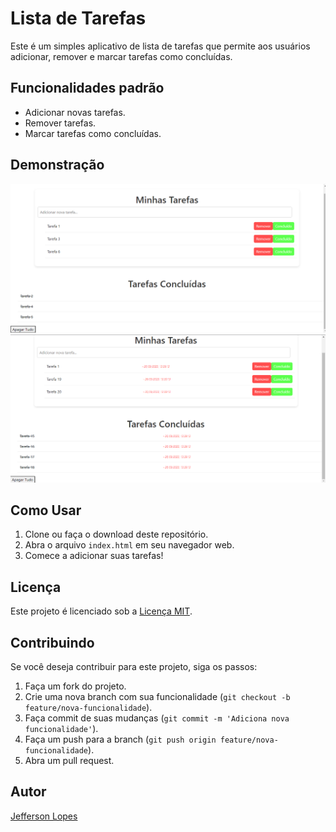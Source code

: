 # Lista de Tarefas

Este é um simples aplicativo de lista de tarefas que permite aos usuários adicionar, remover e marcar tarefas como concluídas.

## Funcionalidades padrão

- Adicionar novas tarefas.
- Remover tarefas.
- Marcar tarefas como concluídas.

## Demonstração
![Tela Inicial](image.png)
![Tela Inicial 2](image-1.png)

## Como Usar

1. Clone ou faça o download deste repositório.
2. Abra o arquivo `index.html` em seu navegador web.
3. Comece a adicionar suas tarefas!

## Licença

Este projeto é licenciado sob a [Licença MIT](LICENSE).

## Contribuindo

Se você deseja contribuir para este projeto, siga os passos:

1. Faça um fork do projeto.
2. Crie uma nova branch com sua funcionalidade (`git checkout -b feature/nova-funcionalidade`).
3. Faça commit de suas mudanças (`git commit -m 'Adiciona nova funcionalidade'`).
4. Faça um push para a branch (`git push origin feature/nova-funcionalidade`).
5. Abra um pull request.

## Autor

[Jefferson Lopes](https://github.com/JLopes2021?tab=repositories)

